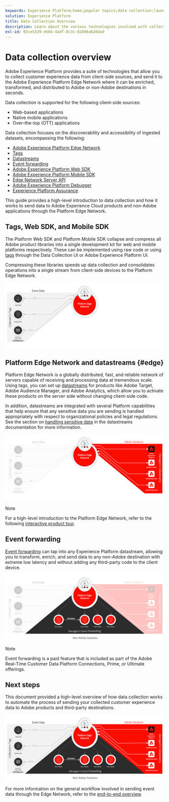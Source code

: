 ```yaml
---
keywords: Experience Platform;home;popular topics;data collection;launch;web sdk
solution: Experience Platform
title: Data Collection Overview
description: Learn about the various technologies involved with collect data on customer experiences in Adobe Experience Platform.
exl-id: 03ce5339-e68d-4adf-8c3c-82846a626dad
---
```

# Data collection overview

Adobe Experience Platform provides a suite of technologies that allow you to collect customer experience data from client-side sources, and send it to the Adobe Experience Platform Edge Network where it can be enriched, transformed, and distributed to Adobe or non-Adobe destinations in seconds.

Data collection is supported for the following client-side sources:

* Web-based applications
* Native mobile applications
* Over-the-top (OTT) applications

Data collection focuses on the discoverability and accessibility of ingested datasets, encompassing the following:

* [Adobe Experience Platform Edge Network](https://experienceleague.adobe.com/docs/web-sdk-learn/tutorials/introduction-to-web-sdk-and-edge-network.html)
* [Tags](../tags/home.md)
* [Datastreams](../datastreams/overview.md)
* [Event forwarding](../tags/ui/event-forwarding/overview.md)
* [Adobe Experience Platform Web SDK](../web-sdk/home.md)
* [Adobe Experience Platform Mobile SDK](https://developer.adobe.com/client-sdks/documentation/)
* [Edge Network Server API](../server-api/overview.md)
* [Adobe Experience Platform Debugger](https://chrome.google.com/webstore/detail/adobe-experience-platform/bfnnokhpnncpkdmbokanobigaccjkpob?hl=en)
* [Experience Platform Assurance](../assurance/home.md)


This guide provides a high-level introduction to data collection and how it works to send data to Adobe Experience Cloud products and non-Adobe applications through the Platform Edge Network.

## Tags, Web SDK, and Mobile SDK

The Platform Web SDK and Platform Mobile SDK collapse and compress all Adobe product libraries into a single development kit for web and mobile platforms respectively. These can be implemented using raw code or using [tags](../tags/home.md) through the Data Collection UI or Adobe Experience Platform UI.

Compressing these libraries speeds up data collection and consolidates operations into a single stream from client-side devices to the Platform Edge Network.

![Tags, Web SDK, Mobile SDK](./images/home/tags-sdks.png)

## Platform Edge Network and datastreams {#edge}

Platform Edge Network is a globally distributed, fast, and reliable network of servers capable of receiving and processing data at tremendous scale. Using tags, you can set up [datastreams](../datastreams/overview.md) for products like Adobe Target, Adobe Audience Manager, and Adobe Analytics, which allow you to activate these products on the server side without changing client-side code.

In addition, datastreams are integrated with several Platform capabilities that help ensure that any sensitive data you are sending is handled appropriately with respect to organizational policies and legal regulations. See the section on [handling sensitive data](../datastreams/overview.md#sensitive) in the datastreams documentation for more information.

![Datastreams and Adobe solutions](./images/home/adobe-solutions.png)

>[!NOTE]
>
>For a high-level introduction to the Platform Edge Network, refer to the following [interactive product tour](https://adobe-ideacloud.forgedx.com/adobe-adobe-edge-collection/adobe-experience-edge/public/mx?SUID=hgb1a48ICSCpbM6MzBYHbxnsh9DgjUy1).

## Event forwarding

[Event forwarding](../tags/ui/event-forwarding/overview.md) can tap into any Experience Platform datastream, allowing you to transform, enrich, and send data to any non-Adobe destination with extreme low latency and without adding any third-party code to the client device.

![Event forwarding](./images/home/event-forwarding.png)

>[!NOTE]
>
>Event forwarding is a paid feature that is included as part of the Adobe Real-Time Customer Data Platform Connections, Prime, or Ultimate offerings.

## Next steps

This document provided a high-level overview of how data collection works to automate the process of sending your collected customer experience data to Adobe products and third-party destinations.

![Data collection framework](./images/home/collection.png)

For more information on the general workflow involved in sending event data through the Edge Network, refer to the [end-to-end overview](./e2e.md).
